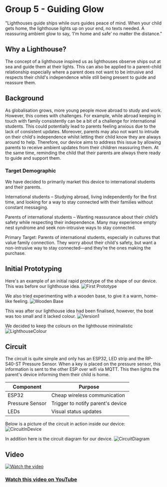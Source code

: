 # Group 5 - Guiding Glow

"Lighthouses guide ships while ours guides peace of mind. When your child gets home, the lighthouse lights up on your end, no texts needed. A reassuring ambient glow to say, ‘I’m home and safe’ no matter the distance."

## Why a Lighthouse?
The concept of a lighthouse inspired us as lighthouses observe ships out at sea and guide them at their lights. This can also be applied to a parent-child relationship especially where a parent does not want to be intrusive and respects their child's independence while still being present to guide and reassure them.

## Background 
As globalisation grows, more young people move abroad to study and work. However, this comes with  challenges. For example, while abroad keeping in touch with family consistently can be a bit of a challenge for international students. This could potentially lead to parents feeling anxious due to the lack of consistent updates. Moreover, parents may also not want to intrude on their child's independence whilst letting their child know they are always around to help. Therefore, our device aims to address this issue by allowing parents to receive ambient updates from their children reassuring them. At the same time, reminding the child that their parents are always there ready to guide and support them.

### Target Demographic
We have decided to primarily market this device to international students and their parents.

International students – Studying abroad, living independently for the first time, and looking for a way to stay connected with their families without constant messaging.

Parents of international students – Wanting reassurance about their child’s safety while respecting their independence. Many may experience empty nest syndrome and seek non-intrusive ways to stay connected.

Primary Target: Parents of international students, especially in cultures that value family connection. They worry about their child's safety, but want a non-intrusive way to stay connected—and they’re the ones making the purchase.

## Initial Prototyping 

Here's an example of an initial rapid prototype of the shape of our device. This was before our lighthouse idea.
![First Prototype](Images/Pitch1.jpg)


We also tried experimenting with a wooden base, to give it a warm, home-like feeling.
![Wooden Base](Images/woodbase.jpeg)

This was after our lighthouse idea had been finalised, however, the boat was too small and it lacked colour.
![Version1](Images/initialversion1.jpeg)

We decided to keep the colours on the lighthouse minimalistic
![LighthouseColour](Images/finallighthouse.jpeg)

## Circuit
The circuit is quite simple and only has an ESP32, LED strip and the RP-S40-ST Pressure Sensor. When a key is placed on the pressure sensor, this information is sent to the other ESP over wifi via MQTT. This then lights the parent's device informing them their child is home. 

| Component   | Purpose                                   |
| ----------- | -----------                               |
| ESP32       | Cheap wireless communication              |
| Pressure Sensor | Trigger to notify parent's device     |
| LEDs        |Visual status updates                      |

Below is a picture of the circuit in action inside our device:
![CircuitInDevice](Images/CircuitInDevice.jpeg)

In addition here is the circuit diagram for our device.
![CircuitDiagram](PCB/Screenshot%202025-03-01%20021249.png)

## Video

[![Watch the video](https://img.youtube.com/vi/-N3DUTWYL2w/maxresdefault.jpg)](https://youtu.be/-N3DUTWYL2w)

### [Watch this video on YouTube](https://youtu.be/-N3DUTWYL2w)

